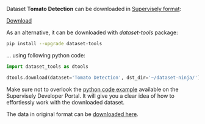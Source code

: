 Dataset **Tomato Detection** can be downloaded in [Supervisely format](https://developer.supervisely.com/api-references/supervisely-annotation-json-format):

 [Download](https://assets.supervisely.com/supervisely-supervisely-assets-public/teams_storage/i/6/97/mGUuXFJGk0ofyDLU7Hm0TCTC26F8XvG1m09p0VUPj2ZORrjG6O0gmnzhFaD6JNp5S90fVi995DaFsJE49BCF212rnKUG4QiK8J0OmvYRr374Ey2ZnZcEmX6Z997W.tar)

As an alternative, it can be downloaded with *dataset-tools* package:
``` bash
pip install --upgrade dataset-tools
```

... using following python code:
``` python
import dataset_tools as dtools

dtools.download(dataset='Tomato Detection', dst_dir='~/dataset-ninja/')
```
Make sure not to overlook the [python code example](https://developer.supervisely.com/getting-started/python-sdk-tutorials/iterate-over-a-local-project) available on the Supervisely Developer Portal. It will give you a clear idea of how to effortlessly work with the downloaded dataset.

The data in original format can be [downloaded here](https://www.kaggle.com/datasets/andrewmvd/tomato-detection/download?datasetVersionNumber=1).